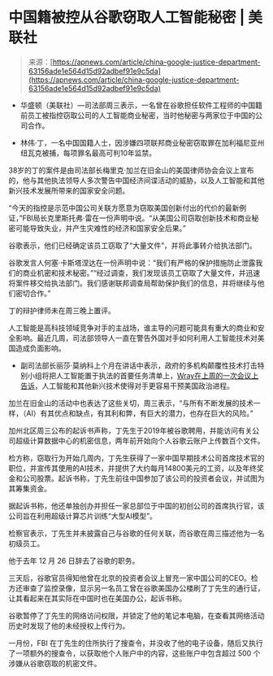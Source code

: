 <!--yml

-   category: 未分类

date: 2024-05-27 14:42:18

-->

# 中国籍被控从谷歌窃取人工智能秘密 | 美联社

> 来源：[https://apnews.com/article/china-google-justice-department-63156ade1e564d15d92adbef91e9c5da](https://apnews.com/article/china-google-justice-department-63156ade1e564d15d92adbef91e9c5da)

-   华盛顿（美联社）—司法部周三表示，一名曾在谷歌担任软件工程师的中国籍前员工被指控窃取公司的人工智能商业秘密，当时他秘密与两家位于中国的公司合作。

-   林伟·丁，一名中国国籍人士，因涉嫌四项联邦商业秘密窃取罪在加利福尼亚州纽瓦克被捕，每项罪名最高可判10年监禁。

38岁的丁的案件是由司法部长梅里克·加兰在旧金山的美国律师协会会议上宣布的，他与其他执法领导人多次警告中国经济间谍活动的威胁，以及人工智能和其他新兴技术发展所带来的国家安全问题。

“今天的指控是示范中国公司关联方愿意为窃取美国创新付出的代价的最新例证，”FBI局长克里斯托弗·雷在一份声明中说。“从美国公司窃取创新技术和商业秘密可能导致失业，并产生灾难性的经济和国家安全后果。”

谷歌表示，他们已经确定该员工窃取了“大量文件”，并将此事转介给执法部门。

谷歌发言人何塞·卡斯塔涅达在一份声明中说：“我们有严格的保护措施防止泄露我们的商业机密和技术秘密。”“经过调查，我们发现该员工窃取了大量文件，并迅速将案件移交给执法部门。我们感谢联邦调查局帮助保护我们的信息，并将继续与他们密切合作。”

丁的辩护律师未在周三晚上置评。

人工智能是高科技领域竞争对手的主战场，谁主导的问题可能具有重大的商业和安全影响。最近几周，司法部领导人一直在警告外国对手如何利用人工智能技术对美国造成负面影响。

-   副司法部长丽莎·莫纳科上个月在讲话中表示，政府的多机构颠覆性技术打击特别小组将把人工智能置于执法的首要任务清单上，[Wray在上周的一次会议上告诉](https://apnews.com/article/fbi-election-interference-wray-2024-campaign-ai-a0c4a95c818839b18f919c6d648c4dcf)，人工智能和其他新兴技术使得对手更容易干预美国政治进程。

加兰在旧金山的活动中也表达了这些关切，周三表示，“与所有不断发展的技术一样，（AI）有其优点和缺点，有其利和弊，有巨大的潜力，也存在巨大的风险。”

加州北区周三公布的起诉书声称，丁先生于2019年被谷歌聘用，并能访问有关公司超级计算数据中心的机密信息，两年前开始向个人谷歌云账户上传数百个文件。

检方称，窃取行为开始几周内，丁先生获得了一家中国早期技术公司首席技术官的职位，并宣传其使用的AI技术，并提供了大约每月14800美元的工资，以及年终奖金和公司股票。起诉书称，丁先生前往中国参加了该公司的投资者会议，并试图为其筹集资金。

据起诉书称，他还单独创办并担任一家总部位于中国的初创公司的首席执行官，该公司旨在利用超级计算芯片训练“大型AI模型”。

检察官表示，丁先生并未披露自己与谷歌的任何关联，而谷歌在周三描述他为一名初级员工。

他于去年 12 月 26 日辞去了谷歌的职务。

三天后，谷歌官员得知他曾在北京的投资者会议上冒充一家中国公司的CEO。检方还审查了监控录像，显示另一名员工曾在谷歌美国办公楼刷了丁先生的通行证，让其看起来在其实际在中国时也在美国办公，起诉书称。

谷歌暂停了丁先生的网络访问权限，并锁定了他的笔记本电脑，在查看其网络活动历史时发现了他的未经授权上传行为。

一月份，FBI 在丁先生的住所执行了搜查令，并没收了他的电子设备，随后又执行了一项额外的搜查令，以获取他个人账户中的内容，这些账户中包含超过 500 个涉嫌从谷歌窃取的机密文件。
